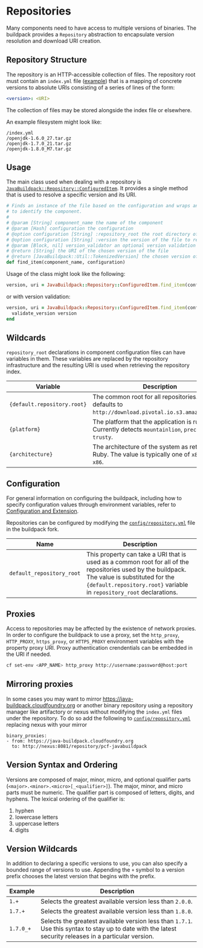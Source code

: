 # Repositories
Many components need to have access to multiple versions of binaries.  The buildpack provides a `Repository` abstraction to encapsulate version resolution and download URI creation.

## Repository Structure
The repository is an HTTP-accessible collection of files.  The repository root must contain an `index.yml` file ([example][]) that is a mapping of concrete versions to absolute URIs consisting of a series of lines of the form:
```yaml
<version>: <URI>
```

The collection of files may be stored alongside the index file or elsewhere.

An example filesystem might look like:

```
/index.yml
/openjdk-1.6.0_27.tar.gz
/openjdk-1.7.0_21.tar.gz
/openjdk-1.8.0_M7.tar.gz
```

## Usage
The main class used when dealing with a repository is [`JavaBuildpack::Repository::ConfiguredItem`][].  It provides a single method that is used to resolve a specific version and its URI.

```ruby
# Finds an instance of the file based on the configuration and wraps any exceptions
# to identify the component.
#
# @param [String] component_name the name of the component
# @param [Hash] configuration the configuration
# @option configuration [String] :repository_root the root directory of the repository
# @option configuration [String] :version the version of the file to resolve
# @param [Block, nil] version_validator an optional version validation block
# @return [String] the URI of the chosen version of the file
# @return [JavaBuildpack::Util::TokenizedVersion] the chosen version of the file
def find_item(component_name, configuration)
```

Usage of the class might look like the following:

```ruby
version, uri = JavaBuildpack::Repository::ConfiguredItem.find_item(configuration)
```

or with version validation:

```ruby
version, uri = JavaBuildpack::Repository::ConfiguredItem.find_item(configuration) do |version|
  validate_version version
end
```

## Wildcards
`repository_root` declarations in component configuration files can have variables in them.  These variables are replaced by the repository infrastructure and the resulting URI is used when retrieving the repository index.

| Variable | Description |
| -------- | ----------- |
| `{default.repository.root}` | The common root for all repositories.  Currently defaults to `http://download.pivotal.io.s3.amazonaws.com`.
| `{platform}` | The platform that the application is running on.  Currently detects `mountainlion`, `precise`, and `trusty`.
| `{architecture}` | The architecture of the system as returned by Ruby.  The value is typically one of `x86_64` or `x86`.

## Configuration
For general information on configuring the buildpack, including how to specify configuration values through environment variables, refer to [Configuration and Extension][].

Repositories can be configured by modifying the [`config/repository.yml`][] file in the buildpack fork.

| Name | Description
| ---- | -----------
| `default_repository_root` | This property can take a URI that is used as a common root for all of the repositories used by the buildpack.  The value is substituted for the `{default.repository.root}` variable in `repository_root` declarations.

## Proxies
Access to repositories may be affected by the existence of network proxies.  In order to configure the buildpack to use a proxy, set the `http_proxy`, `HTTP_PROXY`, `https_proxy`, or `HTTPS_PROXY` environment variables with the property proxy URI.  Proxy authentication crendentials can be embedded in the URI if needed.

```bash
cf set-env <APP_NAME> http_proxy http://username:password@host:port
```
## Mirroring proxies
In some cases you may want to mirror https://java-buildpack.cloudfoundry.org or another
binary repository using a repository manager like artifactory or nexus without modifying the `index.yml` files under the repository. To do so
add the following to [`config/repository.yml`][] replacing nexus with your mirror
```
binary_proxies:
- from: https://java-buildpack.cloudfoundry.org
  to: http://nexus:8081/repository/pcf-javabuildpack
```

## Version Syntax and Ordering
Versions are composed of major, minor, micro, and optional qualifier parts (`<major>.<minor>.<micro>[_<qualifier>]`).  The major, minor, and micro parts must be numeric.  The qualifier part is composed of letters, digits, and hyphens.  The lexical ordering of the qualifier is:

1. hyphen
2. lowercase letters
3. uppercase letters
4. digits

## Version Wildcards
In addition to declaring a specific versions to use, you can also specify a bounded range of versions to use.  Appending the `+` symbol to a version prefix chooses the latest version that begins with the prefix.

| Example | Description
| ------- | -----------
| `1.+`   	| Selects the greatest available version less than `2.0.0`.
| `1.7.+` 	| Selects the greatest available version less than `1.8.0`.
| `1.7.0_+` | Selects the greatest available version less than `1.7.1`. Use this syntax to stay up to date with the latest security releases in a particular version.


[`config/repository.yml`]: ../config/repository.yml
[`JavaBuildpack::Repository::ConfiguredItem`]: ../lib/java_buildpack/repository/configured_item.rb
[Configuration and Extension]: ../README.md#configuration-and-extension
[example]: http://download.pivotal.io.s3.amazonaws.com/openjdk/trusty/x86_64/index.yml
